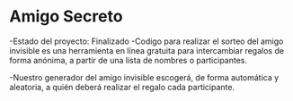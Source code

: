 <h1>  Amigo Secreto  </h1>

-Estado del proyecto: Finalizado
-Codigo para realizar el sorteo del amigo invisible es una herramienta en línea gratuita para intercambiar regalos de forma anónima, a partir de una lista de nombres o participantes.

-Nuestro generador del amigo invisible escogerá, de forma automática y aleatoria, a quién deberá realizar el regalo cada participante.

